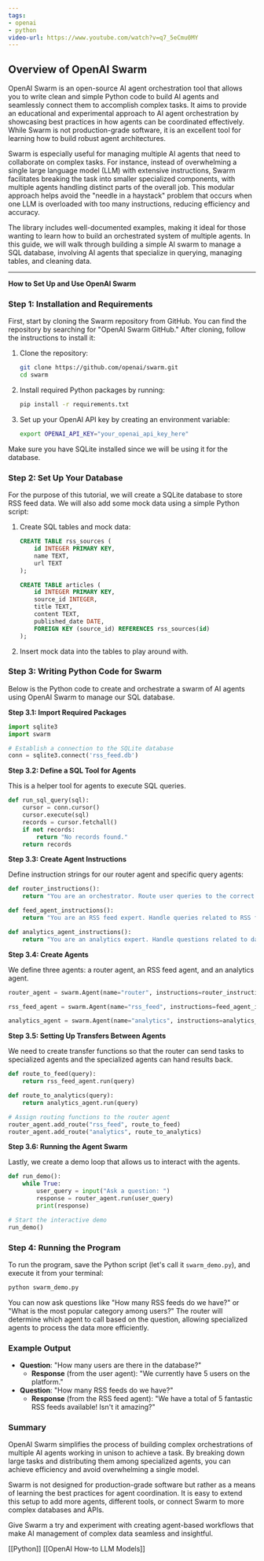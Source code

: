 ```yaml
---
tags:
- openai
- python
video-url: https://www.youtube.com/watch?v=q7_5eCmu0MY
---
```


## **Overview of OpenAI Swarm**

OpenAI Swarm is an open-source AI agent orchestration tool that allows you to write clean and simple Python code to build AI agents and seamlessly connect them to accomplish complex tasks. It aims to provide an educational and experimental approach to AI agent orchestration by showcasing best practices in how agents can be coordinated effectively. While Swarm is not production-grade software, it is an excellent tool for learning how to build robust agent architectures.

Swarm is especially useful for managing multiple AI agents that need to collaborate on complex tasks. For instance, instead of overwhelming a single large language model (LLM) with extensive instructions, Swarm facilitates breaking the task into smaller specialized components, with multiple agents handling distinct parts of the overall job. This modular approach helps avoid the "needle in a haystack" problem that occurs when one LLM is overloaded with too many instructions, reducing efficiency and accuracy.

The library includes well-documented examples, making it ideal for those wanting to learn how to build an orchestrated system of multiple agents. In this guide, we will walk through building a simple AI swarm to manage a SQL database, involving AI agents that specialize in querying, managing tables, and cleaning data.

---

**How to Set Up and Use OpenAI Swarm**

### Step 1: Installation and Requirements

First, start by cloning the Swarm repository from GitHub. You can find the repository by searching for "OpenAI Swarm GitHub." After cloning, follow the instructions to install it:

1. Clone the repository:
   ```bash
   git clone https://github.com/openai/swarm.git
   cd swarm
   ```

2. Install required Python packages by running:
   ```bash
   pip install -r requirements.txt
   ```

3. Set up your OpenAI API key by creating an environment variable:
   ```bash
   export OPENAI_API_KEY="your_openai_api_key_here"
   ```

Make sure you have SQLite installed since we will be using it for the database.

### Step 2: Set Up Your Database

For the purpose of this tutorial, we will create a SQLite database to store RSS feed data. We will also add some mock data using a simple Python script:

1. Create SQL tables and mock data:

   ```sql
   CREATE TABLE rss_sources (
       id INTEGER PRIMARY KEY,
       name TEXT,
       url TEXT
   );

   CREATE TABLE articles (
       id INTEGER PRIMARY KEY,
       source_id INTEGER,
       title TEXT,
       content TEXT,
       published_date DATE,
       FOREIGN KEY (source_id) REFERENCES rss_sources(id)
   );
   ```

2. Insert mock data into the tables to play around with.

### Step 3: Writing Python Code for Swarm

Below is the Python code to create and orchestrate a swarm of AI agents using OpenAI Swarm to manage our SQL database.

**Step 3.1: Import Required Packages**

```python
import sqlite3
import swarm

# Establish a connection to the SQLite database
conn = sqlite3.connect('rss_feed.db')
```

**Step 3.2: Define a SQL Tool for Agents**

This is a helper tool for agents to execute SQL queries.

```python
def run_sql_query(sql):
    cursor = conn.cursor()
    cursor.execute(sql)
    records = cursor.fetchall()
    if not records:
        return "No records found."
    return records
```

**Step 3.3: Create Agent Instructions**

Define instruction strings for our router agent and specific query agents:

```python
def router_instructions():
    return "You are an orchestrator. Route user queries to the correct agent based on the request."

def feed_agent_instructions():
    return "You are an RSS feed expert. Handle queries related to RSS feed data."

def analytics_agent_instructions():
    return "You are an analytics expert. Handle questions related to data insights and analysis."
```

**Step 3.4: Create Agents**

We define three agents: a router agent, an RSS feed agent, and an analytics agent.

```python
router_agent = swarm.Agent(name="router", instructions=router_instructions())

rss_feed_agent = swarm.Agent(name="rss_feed", instructions=feed_agent_instructions(), functions=[run_sql_query])

analytics_agent = swarm.Agent(name="analytics", instructions=analytics_agent_instructions(), functions=[run_sql_query])
```

**Step 3.5: Setting Up Transfers Between Agents**

We need to create transfer functions so that the router can send tasks to specialized agents and the specialized agents can hand results back.

```python
def route_to_feed(query):
    return rss_feed_agent.run(query)

def route_to_analytics(query):
    return analytics_agent.run(query)

# Assign routing functions to the router agent
router_agent.add_route("rss_feed", route_to_feed)
router_agent.add_route("analytics", route_to_analytics)
```

**Step 3.6: Running the Agent Swarm**

Lastly, we create a demo loop that allows us to interact with the agents.

```python
def run_demo():
    while True:
        user_query = input("Ask a question: ")
        response = router_agent.run(user_query)
        print(response)

# Start the interactive demo
run_demo()
```

### Step 4: Running the Program

To run the program, save the Python script (let's call it `swarm_demo.py`), and execute it from your terminal:

```bash
python swarm_demo.py
```

You can now ask questions like "How many RSS feeds do we have?" or "What is the most popular category among users?" The router will determine which agent to call based on the question, allowing specialized agents to process the data more efficiently.

### Example Output

- **Question**: "How many users are there in the database?"
  - **Response** (from the user agent): "We currently have 5 users on the platform."
- **Question**: "How many RSS feeds do we have?"
  - **Response** (from the RSS feed agent): "We have a total of 5 fantastic RSS feeds available! Isn't it amazing?"

### Summary

OpenAI Swarm simplifies the process of building complex orchestrations of multiple AI agents working in unison to achieve a task. By breaking down large tasks and distributing them among specialized agents, you can achieve efficiency and avoid overwhelming a single model.

Swarm is not designed for production-grade software but rather as a means of learning the best practices for agent coordination. It is easy to extend this setup to add more agents, different tools, or connect Swarm to more complex databases and APIs.

Give Swarm a try and experiment with creating agent-based workflows that make AI management of complex data seamless and insightful.

[[Python]]  [[OpenAI How-to LLM Models]]